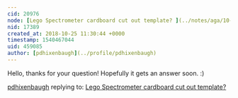 ```yaml
---
cid: 20976
node: [Lego Spectrometer cardboard cut out template? ](../notes/aga/10-25-2018/lego-spectrometer-cardboards)
nid: 17389
created_at: 2018-10-25 11:30:44 +0000
timestamp: 1540467044
uid: 459085
author: [pdhixenbaugh](../profile/pdhixenbaugh)
---
```


Hello, thanks for your question! Hopefully it gets an answer soon. :)

[pdhixenbaugh](../profile/pdhixenbaugh) replying to: [Lego Spectrometer cardboard cut out template? ](../notes/aga/10-25-2018/lego-spectrometer-cardboards)

